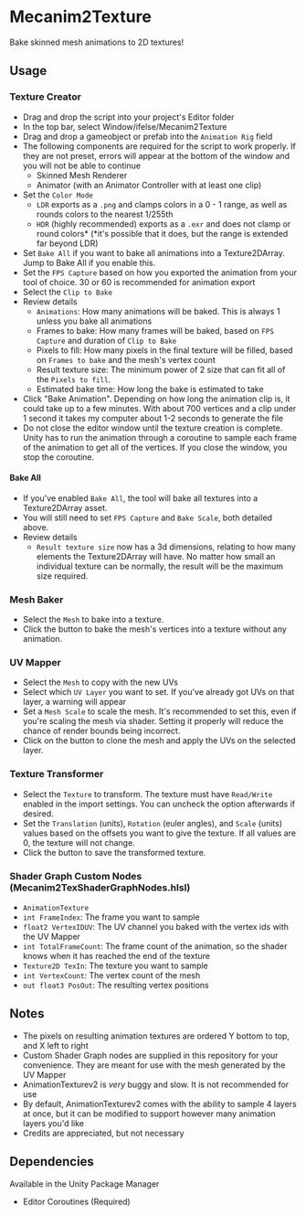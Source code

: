 # Mecanim2Texture
Bake skinned mesh animations to 2D textures!

## Usage
### Texture Creator
- Drag and drop the script into your project's Editor folder
- In the top bar, select Window/ifelse/Mecanim2Texture
- Drag and drop a gameobject or prefab into the `Animation Rig` field
- The following components are required for the script to work properly.  If they are not preset, errors will appear at the bottom of the window and you will not be able to continue
    - Skinned Mesh Renderer
    - Animator (with an Animator Controller with at least one clip)
- Set the `Color Mode`
    - `LDR` exports as a `.png` and clamps colors in a 0 - 1 range, as well as rounds colors to the nearest 1/255th
    - `HDR` (highly recommended) exports as a `.exr` and does not clamp or round colors* (*it's possible that it does, but the range is extended far beyond LDR)
- Set `Bake All` if you want to bake all animations into a Texture2DArray.  Jump to Bake All if you enable this.
- Set the `FPS Capture` based on how you exported the animation from your tool of choice.  30 or 60 is recommended for animation export
- Select the `Clip to Bake`
- Review details
    - `Animations`: How many animations will be baked.  This is always 1 unless you bake all animations
    - Frames to bake: How many frames will be baked, based on `FPS Capture` and duration of `Clip to Bake`
    - Pixels to fill: How many pixels in the final texture will be filled, based on `Frames to bake` and the mesh's vertex count
    - Result texture size: The minimum power of 2 size that can fit all of the `Pixels to fill`.
    - Estimated bake time: How long the bake is estimated to take
- Click "Bake Animation".  Depending on how long the animation clip is, it could take up to a few minutes.  With about 700 vertices and a clip under 1 second it takes my computer about 1-2 seconds to generate the file
- Do not close the editor window until the texture creation is complete.  Unity has to run the animation through a coroutine to sample each frame of the animation to get all of the vertices.  If you close the window, you stop the coroutine.
#### Bake All
- If you've enabled `Bake All`, the tool will bake all textures into a Texture2DArray asset.
- You will still need to set `FPS Capture` and `Bake Scale`, both detailed above.
- Review details
    - `Result texture size` now has a 3d dimensions, relating to how many elements the Texture2DArray will have.  No matter how small an individual texture can be normally, the result will be the maximum size required.

### Mesh Baker
- Select the `Mesh` to bake into a texture.
- Click the button to bake the mesh's vertices into a texture without any animation.

### UV Mapper
- Select the `Mesh` to copy with the new UVs
- Select which `UV Layer` you want to set.  If you've already got UVs on that layer, a warning will appear
- Set a `Mesh Scale` to scale the mesh.  It's recommended to set this, even if you're scaling the mesh via shader.  Setting it properly will reduce the chance of render bounds being incorrect.
- Click on the button to clone the mesh and apply the UVs on the selected layer.

### Texture Transformer
- Select the `Texture` to transform.  The texture must have `Read/Write` enabled in the import settings.  You can uncheck the option afterwards if desired.
- Set the `Translation` (units), `Rotation` (euler angles), and `Scale` (units) values based on the offsets you want to give the texture.  If all values are 0, the texture will not change.
- Click the button to save the transformed texture.

### Shader Graph Custom Nodes (Mecanim2TexShaderGraphNodes.hlsl)
- `AnimationTexture`
- `int FrameIndex`: The frame you want to sample
- `float2 VertexIDUV`: The UV channel you baked with the vertex ids with the UV Mapper
- `int TotalFrameCount`: The frame count of the animation, so the shader knows when it has reached the end of the texture
- `Texture2D TexIn`: The texture you want to sample
- `int VertexCount`: The vertex count of the mesh
- `out float3 PosOut`: The resulting vertex positions

## Notes
- The pixels on resulting animation textures are ordered Y bottom to top, and X left to right
- Custom Shader Graph nodes are supplied in this repository for your convenience.  They are meant for use with the mesh generated by the UV Mapper
- AnimationTexturev2 is *very* buggy and slow.  It is not recommended for use
- By default, AnimationTexturev2 comes with the ability to sample 4 layers at once, but it can be modified to support however many animation layers you'd like
- Credits are appreciated, but not necessary

## Dependencies
Available in the Unity Package Manager
- Editor Coroutines (Required)
